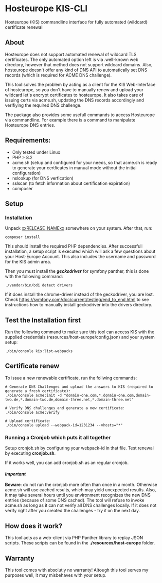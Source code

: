 # Hosteurope KIS-CLI

Hosteurope (KIS) commandline interface for fully automated (wildcard) certificate renewal

## About 

Hosteurope does not support automated renewal of wildcard TLS certificates. The only automated option left is via .well-known web directory, however that method does not support wildcard domains. Also, hosteurope doesn't offer any kind of DNS API to automatically set DNS records (which is required for ACME DNS challenge).

This tool solves the problem by acting as a client for the KIS Web-Interface of hosteurope, so you don't have to manually renew and upload your wildcard let's encrypt certificates to hosteurope. It also takes care of issuing certs via acme.sh, updating the DNS records accordingly and verifiying the required DNS challenge. 

The package also provides some usefull commands to access Hosteurope via commandline. For example there is a command to manipulate Hosteurope DNS entries.

## Requirements: 

- Only tested under Linux 
- PHP > 8.2
- acme.sh (setup and configured for your needs, so that acme.sh is ready to generate your certficates in manual mode without the initial configuration)
- nslookup (for DNS verfication)
- sslscan (to fetch information about certification expiration)
- composer

## Setup 


### Installation

Unpack [xxRELEASE_NAMExx](xxRELEASE_FILExx) somewhere on your system. After that, run: 

`composer install` 

This should install the required PHP dependencies. After successfull installation, a setup script is executed which will ask a few questions about your Host-Europe Account. This also includes the username and password for the KIS admin area. 

Then you must install the __*geckodriver*__ for symfony panther, this is done with the following command: 

```./vendor/bin/bdi detect drivers```

If it does install the chrome-driver instead of the geckodriver, you are lost. 
Check https://symfony.com/doc/current/testing/end_to_end.html to see instructions how to manually install geckodriver into the drivers directory. 


## Test the Installation first 

Run the following command to make sure this tool can access KIS with the supplied credentials (resources/host-europe/config.json) and your system setup: 

`./bin/console kis:list-webpacks`

## Certificate renew

To issue a new renewable certificate, run the follwing commands: 

```
# Generate DNS Challenges and upload the answers to KIS (required to generate a fresh certificate): 
./bin/console acme:init -d "domain-one.com,*.domain-one.com,domain-two.de,*.domain-two.de,domain-three.net,*.domain-three.net"
```

```
# Verify DNS challenges and generate a new certificate: 
./bin/console acme:verify
```

```
# Upload certificate: 
./bin/console upload --webpack-id=1231234 --vhosts="*"
```

### Running a Cronjob which puts it all together

Setup cronjob.sh by configuring your webpack-id in that file. Test renewal by executing **cronjob.sh**.

If it works well, you can add cronjob.sh as an regular cronjob. 

#### ___Important___

**Beware**: do not run the cronjob more often than once in a month. Otherwise acme.sh will use cached results, which may yield unexpected results. Also, it may take several hours until you environment recognizes the new DNS entries (because of some DNS cached). The tool will refuse to invoke acme.sh as long as it can not verify all DNS challenges locally. If it does not verify right after you created the challenges - try it on the next day. 

## How does it work? 

This tool acts as a web-client via PHP Panther library to replay JSON scripts. These scripts can be found in the __./resources/host-europe__ folder. 

## Warranty 

This tool comes with absolutly no warranty! Altough this tool serves my purposes well, it may misbehaves with your setup. 
